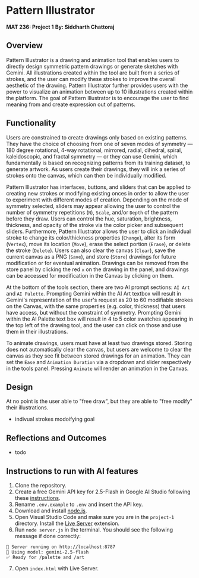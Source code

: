 # Pattern Illustrator
**MAT 236: Project 1**
**By: Siddharth Chattoraj**

## Overview

Pattern Illustrator is a drawing and animation tool that enables users to directly design symmetric pattern drawings or generate sketches with Gemini. All illustrations created within the tool are built from a series of strokes, and the user can modify these strokes to improve the overall aesthetic of the drawing. Pattern Illustrator further provides users with the power to visualize an animation between up to 10 illustrations created within the platform. The goal of Pattern Illustrator is to encourage the user to find meaning from and create expression out of patterns. 

## Functionality

Users are constrained to create drawings only based on existing patterns. They have the choice of choosing from one of seven modes of symmetry — 180 degree rotational, 4-way rotational, mirrored, radial, dihedral, spiral, kaleidoscopic, and fractal symmetry — or they can use Gemini, which fundamentally is based on recognizing patterns from its training dataset, to generate artwork. As users create their drawings, they will ink a series of strokes onto the canvas, which can then be individually modified. 

Pattern Illustrator has interfaces, buttons, and sliders that can be applied to creating new strokes or modifying existing onces in order to allow the user to experiment with different modes of creation. Depending on the mode of symmetry selected, sliders may appear allowing the user to control the number of symmetry repetitions (`N`), `Scale`, and/or `Depth` of the pattern before they draw. Users can control the hue, saturation, brightness, thickness, and opacity of the stroke via the color picker and subsequent sliders. Furthermore, Pattern Illustrator allows the user to click an individual stroke to change its color/thickness properties (`Change`), alter its form (`Vertex`), move its location (`Move`), erase the select portion (`Erase`), or delete the stroke (`Delete`). Users can also clear the canvas (`Clear`), save the current canvas as a PNG (`Save`), and store (`Store`) drawings for future modification or for eventual animation. Drawings can be removed from the store panel by clicking the red `x` on the drawing in the panel, and drawings can be accessed for modification in the Canvas by clicking on them. 

At the bottom of the tools section, there are two AI prompt sections: `AI Art` and `AI Palette`. Prompting Gemini within the AI Art textbox will result in Gemini's representation of the user's request as 20 to 60 modifiable strokes on the Canvas, with the same properties (e.g. color, thickness) that users have access, but without the constraint of symmetry. Prompting Gemini within the AI Palette text box will result in 4 to 5 color swatches appearing in the top left of the drawing tool, and the user can click on those and use them in their illustrations.

To animate drawings, users must have at least two drawings stored. Storing does not automatically clear the canvas, but users are welcome to clear the canvas as they see fit between stored drawings for an animation. They can set the `Ease` and `Animation Duration` via a dropdown and slider respectively in the tools panel. Pressing `Animate` will render an animation in the Canvas.

## Design

At no point is the user able to "free draw", but they are able to "free modify" their illustrations.

- indivual strokes modoifying goal

## Reflections and Outcomes

- todo

## Instructions to run with AI features
1. Clone the repository.
2. Create a free Gemini API key for 2.5-Flash in Google AI Studio following these [instructions](https://ai.google.dev/gemini-api/docs/api-key). 
3. Rename `.env.example` to `.env` and insert the API key.
4. Download and install [node.js](https://nodejs.org/en/download).
5. Open Visual Studio Code and make sure you are in the `project-1` directory. Install the [Live Server](https://marketplace.visualstudio.com/items?itemName=ritwickdey.LiveServer) extension.
6. Run `node server.js` in the terminal. You should see the following message if done correctly:
```
🚀 Server running on http://localhost:8787
🧠 Using model: gemini-2.5-flash
✅ Ready for /palette and /art
```
7. Open `index.html` with Live Server. 

